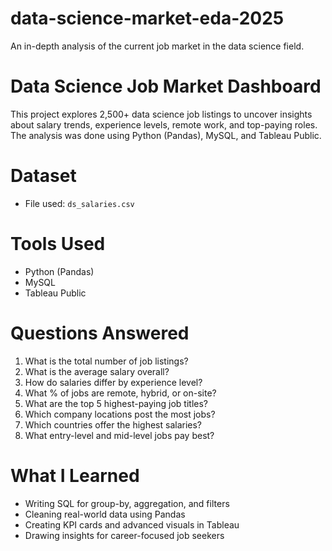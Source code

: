 # data-science-market-eda-2025
An in-depth analysis of the current job market in the data science field.

# Data Science Job Market Dashboard

This project explores 2,500+ data science job listings to uncover insights about salary trends, experience levels, remote work, and top-paying roles. The analysis was done using Python (Pandas), MySQL, and Tableau Public.

# Dataset

- File used: `ds_salaries.csv`

# Tools Used

- Python (Pandas)
- MySQL
- Tableau Public

# Questions Answered

1. What is the total number of job listings?
2. What is the average salary overall?
3. How do salaries differ by experience level?
4. What % of jobs are remote, hybrid, or on-site?
5. What are the top 5 highest-paying job titles?
6. Which company locations post the most jobs?
7. Which countries offer the highest salaries?
8. What entry-level and mid-level jobs pay best?

# What I Learned

- Writing SQL for group-by, aggregation, and filters
- Cleaning real-world data using Pandas
- Creating KPI cards and advanced visuals in Tableau
- Drawing insights for career-focused job seekers
